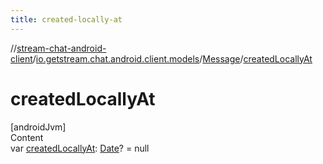 ```yaml
---
title: created-locally-at
---
```

//[stream-chat-android-client](../../../index.md)/[io.getstream.chat.android.client.models](../index.md)/[Message](index.md)/[createdLocallyAt](createdLocallyAt.md)



# createdLocallyAt  
[androidJvm]  
Content  
var [createdLocallyAt](createdLocallyAt.md): [Date](https://developer.android.com/reference/kotlin/java/util/Date.html)? = null  



